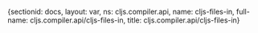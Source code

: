 {sectionid: docs, layout: var, ns: cljs.compiler.api, name: cljs-files-in, full-name: cljs.compiler.api/cljs-files-in,
  title: cljs.compiler.api/cljs-files-in}
